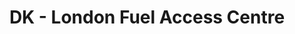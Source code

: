 ---
title: "DK - London Fuel Access Centre"
url: /london/dk-london-fuel-access-centre/
shop: shop
---
